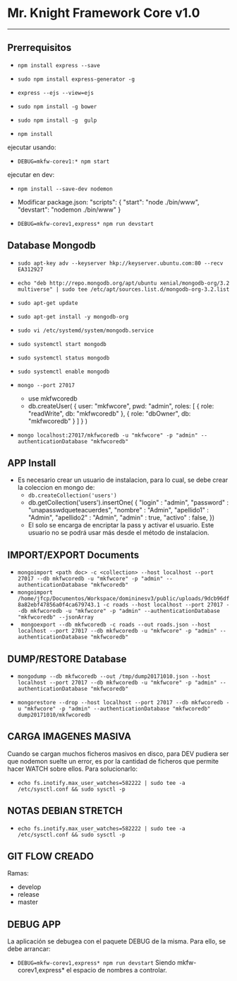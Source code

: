 # Mr. Knight Framework Core v1.0

***

## Prerrequisitos

* `npm install express --save`

* `sudo npm install express-generator -g`

* `express --ejs --view=ejs`

* `sudo npm install -g bower`

* `sudo npm install -g  gulp`

* `npm install`

ejecutar usando:

* `DEBUG=mkfw-corev1:* npm start`

ejecutar en dev:

* `npm install --save-dev nodemon`

* Modificar package.json:
    "scripts": {
        "start": "node ./bin/www",
        "devstart": "nodemon ./bin/www"
    }
* `DEBUG=mkfw-corev1,express* npm run devstart`

## Database Mongodb

* `sudo apt-key adv --keyserver hkp://keyserver.ubuntu.com:80 --recv EA312927`

* `echo "deb http://repo.mongodb.org/apt/ubuntu xenial/mongodb-org/3.2 multiverse" | sudo tee /etc/apt/sources.list.d/mongodb-org-3.2.list`

* `sudo apt-get update`

* `sudo apt-get install -y mongodb-org`

* `sudo vi /etc/systemd/system/mongodb.service`

* `sudo systemctl start mongodb`

* `sudo systemctl status mongodb`

* `sudo systemctl enable mongodb`

* `mongo --port 27017`

    * use mkfwcoredb
    * db.createUser(
        {
            user: "mkfwcore",
            pwd: "admin",
            roles: [ { role: "readWrite", db: "mkfwcoredb" },
                    { role: "dbOwner", db: "mkfwcoredb" } ]
        }
        )
* `mongo localhost:27017/mkfwcoredb -u "mkfwcore" -p "admin" --authenticationDatabase "mkfwcoredb"`
## APP Install

* Es necesario crear un usuario de instalacion, para lo cual, se debe crear la coleccion en mongo de:
    * `db.createCollection('users')`
    * db.getCollection('users').insertOne(    {
    "login" : "admin",
    "password" : "unapasswdqueteacuerdes",
    "nombre" : "Admin",
    "apellido1" : "Admin",
    "apellido2" : "Admin",
    "admin" : true,
    "activo" : false,
    })
    * El solo se encarga de encriptar la pass y activar el usuario. Este usuario no se podrá usar más desde el método de instalacion.

## IMPORT/EXPORT Documents
* `mongoimport <path doc> -c <collection> --host localhost --port 27017 --db mkfwcoredb -u "mkfwcore" -p "admin" --authenticationDatabase "mkfwcoredb"`
* `mongoimport /home/jfcp/Documentos/Workspace/domininesv3/public/uploads/9dcb96df8a82ebf47856a0f4ca679743.1 -c roads --host localhost --port 27017 --db mkfwcoredb -u "mkfwcore" -p "admin" --authenticationDatabase "mkfwcoredb" --jsonArray`
* ` mongoexport --db mkfwcoredb -c roads --out roads.json --host localhost --port 27017 --db mkfwcoredb -u "mkfwcore" -p "admin" --authenticationDatabase "mkfwcoredb"` 

## DUMP/RESTORE Database
* `mongodump --db mkfwcoredb --out /tmp/dump20171010.json --host localhost --port 27017 --db mkfwcoredb -u "mkfwcore" -p "admin" --authenticationDatabase "mkfwcoredb"`

* `mongorestore --drop --host localhost --port 27017 --db mkfwcoredb -u "mkfwcore" -p "admin" --authenticationDatabase "mkfwcoredb" dump20171010/mkfwcoredb`

## CARGA IMAGENES MASIVA
Cuando se cargan muchos ficheros masivos en disco, para DEV pudiera ser que nodemon suelte un error, es por la cantidad de ficheros que permite hacer WATCH sobre ellos. Para solucionarlo:
* `echo fs.inotify.max_user_watches=582222 | sudo tee -a /etc/sysctl.conf && sudo sysctl -p`

## NOTAS DEBIAN STRETCH
* `echo fs.inotify.max_user_watches=582222 | sudo tee -a /etc/sysctl.conf && sudo sysctl -p`

## GIT FLOW CREADO
Ramas:
* develop
* release
* master

## DEBUG APP
La aplicación se debugea con el paquete DEBUG de la misma.
Para ello, se debe arrancar:
* `DEBUG=mkfw-corev1,express* npm run devstart`
Siendo mkfw-corev1,express* el espacio de nombres a controlar.